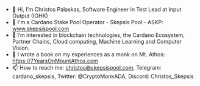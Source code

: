- 👋 Hi, I’m Christos Palaskas, Software Engineer in Test Lead at Input Output (IOHK)
- 🎱 I'm a Cardano Stake Pool Operator - Skepsis Pool - ASKP: www.skepsispool.com
- 👀 I’m interested in blockchain technologies, the Cardano Ecosystem, Partner Chains, Cloud computing, Machine Learning and Computer Vision.
- 📖 I wrote a book on my experiences as a monk on Mt. Athos: https://7YearsOnMountAthos.com
- 📫 How to reach me: christos@skepsispool.com, Telegram: cardano_skepsis, Twitter: @CryptoMonkADA, Discord: Christos_Skepsis

<!---
chrispalaskas/chrispalaskas is a ✨ special ✨ repository because its `README.md` (this file) appears on your GitHub profile.
You can click the Preview link to take a look at your changes.
--->
